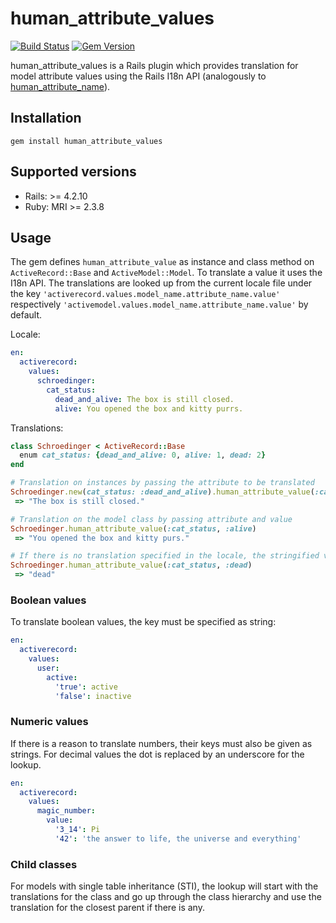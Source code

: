 # human_attribute_values
[![Build Status](https://travis-ci.org/RST-J/human_attribute_values.svg?branch=master)](https://travis-ci.org/RST-J/human_attribute_values)
[![Gem Version](https://badge.fury.io/rb/human_attribute_values.svg)](http://badge.fury.io/rb/human_attribute_values)

human_attribute_values is a Rails plugin which provides translation for model attribute values using the Rails I18n API (analogously to [human_attribute_name](https://apidock.com/rails/v4.2.7/ActiveModel/Translation/human_attribute_name)).

## Installation
```
gem install human_attribute_values
```

## Supported versions
  * Rails: >= 4.2.10
  * Ruby: MRI >= 2.3.8

## Usage
The gem defines ``human_attribute_value`` as instance and class method on ``ActiveRecord::Base`` and ``ActiveModel::Model``.
To translate a value it uses the I18n API. The translations are looked up from the current locale file under the key ``'activerecord.values.model_name.attribute_name.value'`` respectively ``'activemodel.values.model_name.attribute_name.value'`` by default.

Locale:
```yml
en:
  activerecord:
    values:
      schroedinger:
        cat_status:
          dead_and_alive: The box is still closed.
          alive: You opened the box and kitty purrs.
```

Translations:
```ruby
class Schroedinger < ActiveRecord::Base
  enum cat_status: {dead_and_alive: 0, alive: 1, dead: 2}
end

# Translation on instances by passing the attribute to be translated
Schroedinger.new(cat_status: :dead_and_alive).human_attribute_value(:cat_status)
 => "The box is still closed."

# Translation on the model class by passing attribute and value
Schroedinger.human_attribute_value(:cat_status, :alive)
 => "You opened the box and kitty purs."

# If there is no translation specified in the locale, the stringified value is returned
Schroedinger.human_attribute_value(:cat_status, :dead)
 => "dead"

```

### Boolean values
To translate boolean values, the key must be specified as string:
```yml
en:
  activerecord:
    values:
      user:
        active:
          'true': active
          'false': inactive
```

### Numeric values
If there is a reason to translate numbers, their keys must also be given as strings. For decimal values the dot is replaced by an underscore for the lookup.
```yml
en:
  activerecord:
    values:
      magic_number:
        value:
          '3_14': Pi
          '42': 'the answer to life, the universe and everything'
```

### Child classes
For models with single table inheritance (STI), the lookup will start with the translations for the class and go up through the class hierarchy and use the translation for the closest parent if there is any.
